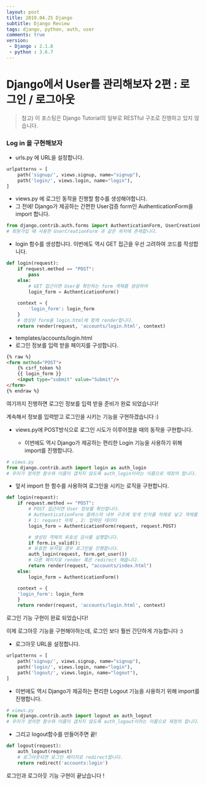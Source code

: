 ```yaml
---
layout: post
title: 2019.04.25 Django
subtitle: Django Review
tags: django, python, auth, user
comments: true
version:
 - Django : 2.1.8
 - python : 3.6.7
---
```


# Django에서 User를 관리해보자 2편 : 로그인 / 로그아웃

>참고) 이 포스팅은 Django Tutorial의 일부로 RESTful 구조로 진행하고 있지 않습니다.



### Log in 을 구현해보자

- urls.py 에 URL을 설정합니다.

```python
urlpatterns = [
	path('signup/', views.signup, name="signup"),
	path('login/', views.login, name="login"),
]
```



- views.py 에 로그인 동작을 진행할 함수를 생성해야합니다.
- 그 전에! Django가 제공하는 간편한 User검증 form인 AuthenticationForm을 import 합니다.

```python
from django.contrib.auth.forms import AuthenticationForm, UserCreationForm
# 회원가입 때 사용한 UserCreationForm 과 같은 위치에 존재합니다.
```



  - login 함수를 생성합니다. 이번에도 역시 GET 접근을 우선 고려하여 코드를 작성합니다.

```python
def login(request):
    if request.method == "POST":
        pass
    else:
        # GET 접근이면 User을 확인하는 form 객체를 생성하여 
        login_form = AuthenticationForm()
        
    context = {
        'login_form': login_form
    }
    # 생성된 form을 login.html에 함께 render합니다.
    return render(request, 'accounts/login.html', context)
```



- templates/accounts/login.html
- 로그인 정보를 입력 받을 페이지를 구성합니다.

```html
{% raw %}
<form method="POST">
    {% csrf_token %}
    {{ login_form }}
    <input type="submit" value="Submit"/>
</form>
{% endraw %}
```



여기까지 진행하면 로그인 정보를 입력 받을 준비가 완료 되었습니다!

계속해서 정보를 입력받고 로그인을 시키는 기능을 구현하겠습니다 :)



- views.py에 POST방식으로 로그인 시도가 이루어졌을 때의 동작을 구현합니다.

  - 이번에도 역시 Django가 제공하는 편리한 Login 기능을 사용하기 위해 import를 진행합니다.

```python
# views.py
from django.contrib.auth import login as auth_login
# 우리가 정의한 함수와 이름이 겹치지 않도록 auth_login이라는 이름으로 재정의 합니다.
```



  - 앞서 import 한 함수를 사용하여 로그인을 시키는 로직을 구현합니다.

```python
def login(request):
    if request.method == "POST":
        # POST 접근이면 User 정보를 확인합니다.
        # AuthenticationForm 클래스의 내부 구조에 맞게 인자를 차례로 넣고 객체를 생성합니다.
        # 1: request 자체 , 2: 입력된 데이터
        login_form = AuthenticationForm(request, request.POST)

        # 생성된 객체의 유효성 검사를 실행합니다.
        if form.is_valid():
        # 유효한 유저일 경우 로그인을 진행합니다.
        auth_login(request, form.get_user())
        # 다른 페이지로 render 혹은 redirect 해줍니다.
        return render(request, "accounts/index.html")
    else:
    	login_form = AuthenticationForm()

    context = {
    'login_form': login_form
    }
    return render(request, 'accounts/login.html', context)
```

  



로그인 기능 구현이 완료 되었습니다!

이제 로그아웃 기능을 구현해야하는데, 로그인 보다 훨씬 간단하게 가능합니다 :)

- 로그아웃 URL을 설정합니다.

```python
urlpatterns = [
    path('signup/', views.signup, name="signup"),
    path('login/', views.login, name="login"),
    path('logout/', views.login, name="logout"),
]
```



- 이번에도 역시 Django가 제공하는 편리한 Logout 기능을 사용하기 위해 import를 진행합니다.

```python
# views.py
from django.contrib.auth import logout as auth_logout
# 우리가 정의한 함수와 이름이 겹치지 않도록 auth_logout이라는 이름으로 재정의 합니다.
```



- 그리고 logout함수를 만들어주면 끝!

```python
def logout(request):
    auth_logout(request)
    # 로그아웃되면 로그인 페이지로 redirect합니다.
    return redirect('accounts:login')
```

  

로그인과 로그아웃 기능 구현이 끝났습니다 !